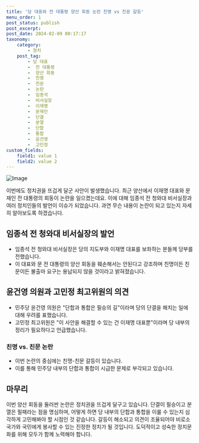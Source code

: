 ```yaml
---
title: '당 대표와 전 대통령 양산 회동 논란 친명 vs 친문 갈등'
menu_order: 1
post_status: publish
post_excerpt: 
post_date: 2024-02-09 00:17:17
taxonomy:
    category:
        - 정치
    post_tag:
        - 당 대표
        -  전 대통령
        -  양산 회동
        -  친명
        -  친문
        -  논란
        -  임종석
        -  비서실장
        -  이재명
        -  문재인
        -  단결
        -  분열
        -  단합
        -  통합
        -  윤건영
        -  고민정
custom_fields:
    field1: value 1
    field2: value 2
---
```


![Image](https://imgnews.pstatic.net/image/123/2024/02/08/0002327246_001_20240208152701181.jpg?type=w647)

이번에도 정치권을 뜨겁게 달군 사안이 발생했습니다. 최근 양산에서 이재명 대표와 문재인 전 대통령의 회동이 논란을 일으켰는데요. 이에 대해 임종석 전 청와대 비서실장과 여러 정치인들의 발언이 이슈가 되었습니다. 과연 무슨 내용이 논란이 되고 있는지 자세히 알아보도록 하겠습니다.
## 임종석 전 청와대 비서실장의 발언
- 임종석 전 청와대 비서실장은 당의 지도부와 이재명 대표를 보좌하는 분들께 당부를 전했습니다.
- 이 대표와 문 전 대통령의 양산 회동을 훼손해서는 안된다고 강조하며 친명이든 친문이든 불출마 요구는 용납되지 않을 것이라고 밝혀졌습니다.
## 윤건영 의원과 고민정 최고위원의 의견
- 민주당 윤건영 의원은 "단합과 통합은 필승의 길"이라며 당의 단결을 해치는 일에 대해 우려를 표했습니다.
- 고민정 최고위원은 "이 사안을 해결할 수 있는 건 이재명 대표뿐"이라며 당 내부의 정리가 필요하다고 언급했습니다.
### 친명 vs. 친문 논란
- 이번 논란의 중심에는 친명-친문 갈등이 있습니다.
- 이를 통해 민주당 내부의 단합과 통합이 시급한 문제로 부각되고 있습니다.
## 마무리
이번 양산 회동을 둘러싼 논란은 정치권을 뜨겁게 달구고 있습니다. 단결이 필승이고 분열은 필패라는 점을 명심하며, 어떻게 하면 당 내부의 단합과 통합을 이룰 수 있는지 심각하게 고민해봐야 할 시점인 것 같습니다. 갈등이 해소되고 의견이 조율되어야 비로소 국가와 국민에게 봉사할 수 있는 진정한 정치가 될 것입니다. 도덕적이고 성숙한 정치문화를 위해 모두가 함께 노력해야 합니다.
